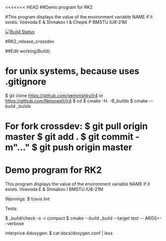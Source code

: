 <<<<<<< HEAD
##Demo program for RK2

#This program displays the value of the environment variable NAME if it exists. Voevoda E & Shmakov I & Chepik P
BMSTU IU8-21M

[![Build Status](https://travis-ci.org/geminishkv/lr4.svg?branch=master)](https://travis-ci.org/geminishkv/lr4)


#RK2_release_crossdev


##Edit working(Build):

#    for unix systems, because uses .gitignore 
$ git clone https://github.com/geminishkv/lr4 or https://github.com/Neisoweli/lr4
$ cd 
$ cmake -H. -B_builds
$ cmake --build _builds

For fork crossdev:
$ git pull origin master
$ git add .
$ git commit -m"..."
$ git push origin master
=======
# Demo program for RK2

This program displays the value of the environment variable NAME if it exists.
Voevoda E & Shmakov I
BMSTU IU8-21M

Warnings:
$ travis lint

Tests:

$ _build/check -s -r compact
$ cmake --build _build --target test -- ARGS=--verbose

interprice 4doxygen:
$ cat docs/doxygen.conf | less

